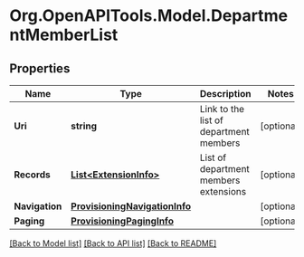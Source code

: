 
# Org.OpenAPITools.Model.DepartmentMemberList

## Properties

Name | Type | Description | Notes
------------ | ------------- | ------------- | -------------
**Uri** | **string** | Link to the list of department members | [optional] 
**Records** | [**List&lt;ExtensionInfo&gt;**](ExtensionInfo.md) | List of department members extensions | [optional] 
**Navigation** | [**ProvisioningNavigationInfo**](ProvisioningNavigationInfo.md) |  | [optional] 
**Paging** | [**ProvisioningPagingInfo**](ProvisioningPagingInfo.md) |  | [optional] 

[[Back to Model list]](../README.md#documentation-for-models)
[[Back to API list]](../README.md#documentation-for-api-endpoints)
[[Back to README]](../README.md)

